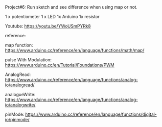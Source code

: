 Project#6: Run sketch and see difference when using map or not.

1 x potentiometer
1 x LED
1x Arduino
1x resistor

Youtube: https://youtu.be/YWoUSmPYRk8

reference:

map function:
https://www.arduino.cc/reference/en/language/functions/math/map/

pulse With Modulation:
https://www.arduino.cc/en/Tutorial/Foundations/PWM

AnalogRead:
https://www.arduino.cc/reference/en/language/functions/analog-io/analogread/

analogueWrite:
https://www.arduino.cc/reference/en/language/functions/analog-io/analogwrite/

pinMode:
https://www.arduino.cc/reference/en/language/functions/digital-io/pinmode/
